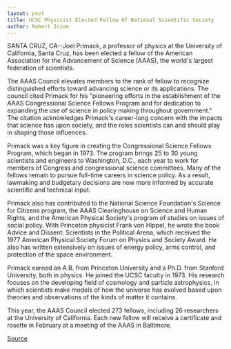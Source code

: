 ```yaml
---
layout: post
title: UCSC Physicist Elected Fellow Of National Scientific Society
author: Robert Irion
---
```


SANTA CRUZ, CA--Joel Primack, a professor of physics at the  University of California, Santa Cruz, has been elected a fellow of the  American Association for the Advancement of Science (AAAS), the  world's largest federation of scientists.

The AAAS Council elevates members to the rank of fellow to  recognize distinguished efforts toward advancing science or its  applications. The council cited Primack for his "pioneering efforts in  the establishment of the AAAS Congressional Science Fellows  Program and for dedication to expanding the use of science in policy  making throughout government." The citation acknowledges  Primack's career-long concern with the impacts that science has  upon society, and the roles scientists can and should play in shaping  those influences.

Primack was a key figure in creating the Congressional  Science Fellows Program, which began in 1973. The program brings  25 to 30 young scientists and engineers to Washington, D.C., each  year to work for members of Congress and congressional science  committees. Many of the fellows remain to pursue full-time careers  in science policy. As a result, lawmaking and budgetary decisions  are now more informed by accurate scientific and technical input.

Primack also has contributed to the National Science  Foundation's Science for Citizens program, the AAAS Clearinghouse  on Science and Human Rights, and the American Physical Society's  program of studies on issues of social policy. With Princeton  physicist Frank von Hippel, he wrote the book Advice and Dissent:  Scientists in the Political Arena, which received the 1977 American  Physical Society Forum on Physics and Society Award. He also has  written extensively on issues of energy policy, arms control, and  protection of the space environment.

Primack earned an A.B. from Princeton University and a Ph.D.  from Stanford University, both in physics. He joined the UCSC  faculty in 1973. His research focuses on the developing field of  cosmology and particle astrophysics, in which scientists make  models of how the universe has evolved based upon theories and  observations of the kinds of matter it contains.

This year, the AAAS Council elected 273 fellows, including 26  researchers at the University of California. Each new fellow will  receive a certificate and rosette in February at a meeting of the  AAAS in Baltimore.

[Source](http://www1.ucsc.edu/news_events/press_releases/archive/95-96/11-95/111095-UCSC_physicist_elec.html "Permalink to 111095-UCSC_physicist_elec")
